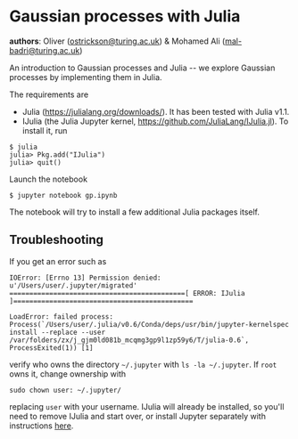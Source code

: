 # Gaussian processes with Julia
**authors**: Oliver (ostrickson@turing.ac.uk) & Mohamed Ali (mal-badri@turing.ac.uk)

An introduction to Gaussian processes and Julia -- we explore Gaussian
processes by implementing them in Julia.

The requirements are 
- Julia (https://julialang.org/downloads/).  It has been tested with Julia v1.1.
- IJulia (the Julia Jupyter kernel, https://github.com/JuliaLang/IJulia.jl).  To install it, run
```
$ julia
julia> Pkg.add("IJulia")
julia> quit()
```

Launch the notebook

```
$ jupyter notebook gp.ipynb
```

The notebook will try to install a few additional Julia packages itself.

## Troubleshooting

If you get an error such as
```
IOError: [Errno 13] Permission denied: u'/Users/user/.jupyter/migrated'
============================================[ ERROR: IJulia ]=============================================

LoadError: failed process: Process(`/Users/user/.julia/v0.6/Conda/deps/usr/bin/jupyter-kernelspec install --replace --user /var/folders/zx/j_gjm0ld081b_mcqmg3gp9l1zp59y6/T/julia-0.6`, ProcessExited(1)) [1]
```
verify who owns the directory `~/.jupyter` with `ls -la ~/.jupyter`. If `root` owns it, change ownership with 
```
sudo chown user: ~/.jupyter/
```
replacing `user` with your username. IJulia will already be installed, so you'll need to remove IJulia and start over, or install Jupyter separately with instructions [here](https://jupyter.org/install).
